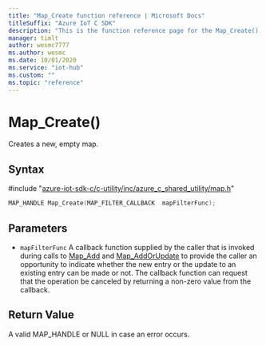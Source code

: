 ```yaml
---                             
title: "Map_Create function reference | Microsoft Docs" 
titleSuffix: "Azure IoT C SDK"            
description: "This is the function reference page for the Map_Create() function in the Azure IoT C SDK. This SDK is used with Azure IoT Hub and Azure IoT Hub Device Provisioning Service"            
manager: timlt                 
author: wesmc7777              
ms.author: wesmc               
ms.date: 10/01/2020                    
ms.service: "iot-hub"             
ms.custom: ""                
ms.topic: "reference"        
---                            
```


# Map_Create()

Creates a new, empty map.

## Syntax

\#include "[azure-iot-sdk-c/c-utility/inc/azure_c_shared_utility/map.h](../map-h.md)"  
```C
MAP_HANDLE Map_Create(MAP_FILTER_CALLBACK  mapFilterFunc);
```

## Parameters
* `mapFilterFunc` A callback function supplied by the caller that is invoked during calls to [Map_Add](../map-h/map-add.md) and [Map_AddOrUpdate](../map-h/map-addorupdate.md) to provide the caller an opportunity to indicate whether the new entry or the update to an existing entry can be made or not. The callback function can request that the operation be canceled by returning a non-zero value from the callback.

## Return Value
A valid MAP_HANDLE or NULL in case an error occurs.

